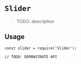 # `Slider`

> TODO: description

## Usage

```
const slider = require('Slider');

// TODO: DEMONSTRATE API
```
